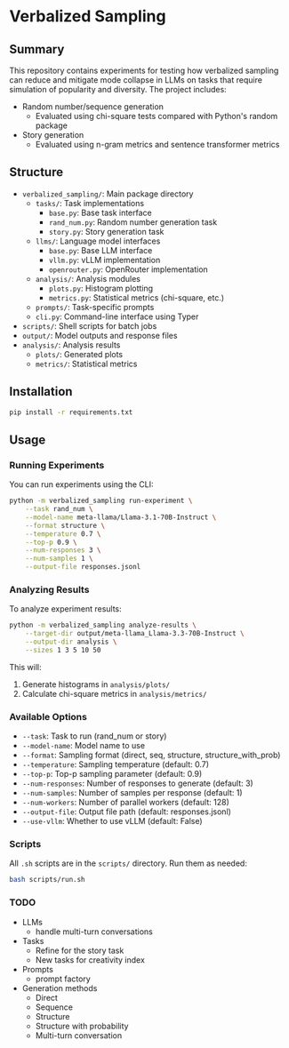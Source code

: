 # Verbalized Sampling

## Summary
This repository contains experiments for testing how verbalized sampling can reduce and mitigate mode collapse in LLMs on tasks that require simulation of popularity and diversity. The project includes:

- Random number/sequence generation
    - Evaluated using chi-square tests compared with Python's random package
- Story generation
    - Evaluated using n-gram metrics and sentence transformer metrics

## Structure

- `verbalized_sampling/`: Main package directory
    - `tasks/`: Task implementations
        - `base.py`: Base task interface
        - `rand_num.py`: Random number generation task
        - `story.py`: Story generation task
    - `llms/`: Language model interfaces
        - `base.py`: Base LLM interface
        - `vllm.py`: vLLM implementation
        - `openrouter.py`: OpenRouter implementation
    - `analysis/`: Analysis modules
        - `plots.py`: Histogram plotting
        - `metrics.py`: Statistical metrics (chi-square, etc.)
    - `prompts/`: Task-specific prompts
    - `cli.py`: Command-line interface using Typer
- `scripts/`: Shell scripts for batch jobs
- `output/`: Model outputs and response files
- `analysis/`: Analysis results
    - `plots/`: Generated plots
    - `metrics/`: Statistical metrics

## Installation

```bash
pip install -r requirements.txt
```

## Usage

### Running Experiments

You can run experiments using the CLI:

```bash
python -m verbalized_sampling run-experiment \
    --task rand_num \
    --model-name meta-llama/Llama-3.1-70B-Instruct \
    --format structure \
    --temperature 0.7 \
    --top-p 0.9 \
    --num-responses 3 \
    --num-samples 1 \
    --output-file responses.jsonl
```

### Analyzing Results

To analyze experiment results:

```bash
python -m verbalized_sampling analyze-results \
    --target-dir output/meta-llama_Llama-3.3-70B-Instruct \
    --output-dir analysis \
    --sizes 1 3 5 10 50
```

This will:
1. Generate histograms in `analysis/plots/`
2. Calculate chi-square metrics in `analysis/metrics/`

### Available Options

- `--task`: Task to run (rand_num or story)
- `--model-name`: Model name to use
- `--format`: Sampling format (direct, seq, structure, structure_with_prob)
- `--temperature`: Sampling temperature (default: 0.7)
- `--top-p`: Top-p sampling parameter (default: 0.9)
- `--num-responses`: Number of responses to generate (default: 3)
- `--num-samples`: Number of samples per response (default: 1)
- `--num-workers`: Number of parallel workers (default: 128)
- `--output-file`: Output file path (default: responses.jsonl)
- `--use-vllm`: Whether to use vLLM (default: False)

### Scripts

All `.sh` scripts are in the `scripts/` directory. Run them as needed:

```bash
bash scripts/run.sh
``` 

### TODO
- LLMs
    <!-- - Add back the parallel workers -->
    - handle multi-turn conversations
- Tasks
    - Refine for the story task
    - New tasks for creativity index
- Prompts
    - prompt factory
- Generation methods
    - Direct
    - Sequence
    - Structure
    - Structure with probability
    - Multi-turn conversation
